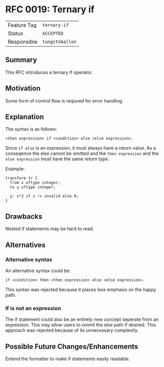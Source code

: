 <!--
SPDX-FileCopyrightText: 2025 Friedrich-Alexander-Universitat Erlangen-Nurnberg

SPDX-License-Identifier: AGPL-3.0-only
-->

# RFC 0019: Ternary if

| | |
|---|---|
| Feature Tag | `ternary-if` |
| Status | `ACCEPTED` | <!-- Possible values: DRAFT, DISCUSSION, ACCEPTED, REJECTED -->
| Responsible | `tungstnballon` |
<!-- 
  Status Overview:
  - DRAFT: The RFC is not ready for a review and currently under change. Feel free to already ask for feedback on the structure and contents at this stage.
  - DISCUSSION: The RFC is open for discussion. Usually, we open a PR to trigger discussions.
  - ACCEPTED: The RFC was accepted. Create issues to prepare implementation of the RFC.
  - REJECTED: The RFC was rejected. If another revision emerges, switch to status DRAFT.
-->

## Summary

This RFC introduces a ternary if operator.

## Motivation

Some form of control flow is reqiured for error handling.

## Explanation

The syntax is as follows:
```jayvee
<then expression> if <condition> else <else expression>.
```

Since `if else` is an expression, it must always have a return value.
As a conseqence the else cannot be omitted and the `then expression` and the
`else expression` must have the same return type.

Example:
```jayvee
transform tr {
  from x oftype integer;
  to y oftype integer;

  y: x*2 if x != invalid else 0;
}
```

## Drawbacks

Nested if statements may be hard to read.

## Alternatives

### Alternative syntax

An alternative syntax could be:
```jayvee
if <condition> then <then expression> else <else expression>.
```
This syntax was rejected because it places less emphasis on the happy path.

### If is not an expression

The if statement could also be an entirely new concept seperate from an
expression.
This may allow users to ommit the else path if desired.
This approach was rejected because of its unnecessary complexity.

## Possible Future Changes/Enhancements

Extend the formatter to make if statements easily readable.
